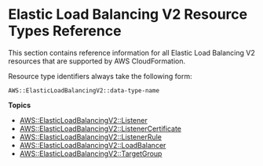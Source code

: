 # Elastic Load Balancing V2 Resource Types Reference<a name="cfn-reference-elasticloadbalancingv2"></a>

This section contains reference information for all Elastic Load Balancing V2 resources that are supported by AWS CloudFormation\.

Resource type identifiers always take the following form:

```
AWS::ElasticLoadBalancingV2::data-type-name
```

**Topics**
+ [AWS::ElasticLoadBalancingV2::Listener](aws-resource-elasticloadbalancingv2-listener.md)
+ [AWS::ElasticLoadBalancingV2::ListenerCertificate](aws-resource-elasticloadbalancingv2-listenercertificate.md)
+ [AWS::ElasticLoadBalancingV2::ListenerRule](aws-resource-elasticloadbalancingv2-listenerrule.md)
+ [AWS::ElasticLoadBalancingV2::LoadBalancer](aws-resource-elasticloadbalancingv2-loadbalancer.md)
+ [AWS::ElasticLoadBalancingV2::TargetGroup](aws-resource-elasticloadbalancingv2-targetgroup.md)